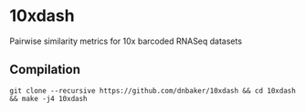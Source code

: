 # 10xdash
Pairwise similarity metrics for 10x barcoded RNASeq datasets

## Compilation

```
git clone --recursive https://github.com/dnbaker/10xdash && cd 10xdash && make -j4 10xdash
```
